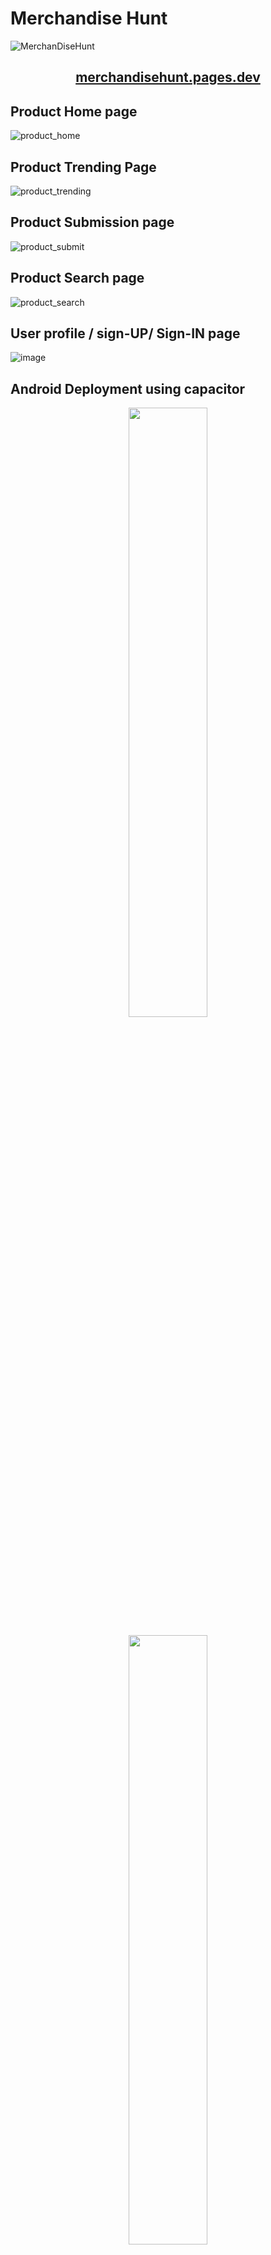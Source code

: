 # Merchandise Hunt

![MerchanDiseHunt](https://user-images.githubusercontent.com/37651620/110583265-8a940a00-8195-11eb-8086-63a220ee42d1.png)

<h2 align="center">
<a href="https://merchandisehunt.pages.dev/">merchandisehunt.pages.dev</a>
</h2>

## Product Home page

![product_home](https://user-images.githubusercontent.com/37651620/110586569-87e7e380-819a-11eb-8a46-efa6c014cd3a.gif)

## Product Trending Page

![product_trending](https://user-images.githubusercontent.com/37651620/110586917-ff1d7780-819a-11eb-9f35-4b8fc229647c.gif)

## Product Submission page

![product_submit](https://user-images.githubusercontent.com/37651620/110587076-4441a980-819b-11eb-8f42-bcdec11f64c7.gif)

## Product Search page

![product_search](https://user-images.githubusercontent.com/37651620/110587218-794dfc00-819b-11eb-913c-71812e341f70.gif)

## User profile / sign-UP/ Sign-IN page

![image](https://user-images.githubusercontent.com/37651620/110587427-c92cc300-819b-11eb-8736-cbdbcadc33ae.png)

## Android Deployment using capacitor

<p align="center">
<img src="https://user-images.githubusercontent.com/37651620/110631884-1c6c3900-81cf-11eb-9729-5b14fe19ad38.gif" width="50%"/>
</p>

<p align="center">
<a href="https://github.com/pramit-marattha/MerchandiseHunt/releases/download/merch-hunt/app-release.apk"><img src="https://user-images.githubusercontent.com/37651620/110664135-42a1d100-81ef-11eb-90f2-7bc76a40e161.png" width="50%"/></a>
</p>
